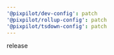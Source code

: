 ```yaml
---
'@pixpilot/dev-config': patch
'@pixpilot/rollup-config': patch
'@pixpilot/tsdown-config': patch
---
```


release
